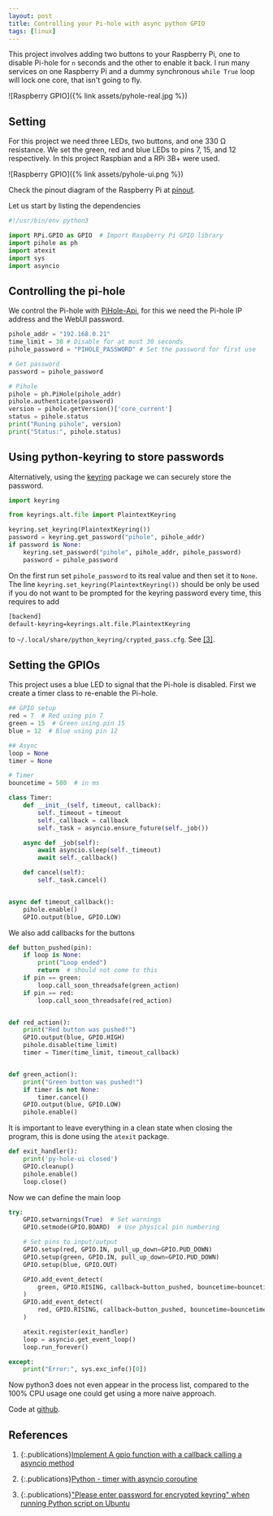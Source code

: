 ```yaml
---
layout: post
title: Controlling your Pi-hole with async python GPIO
tags: [linux]
---
```


This project involves adding two buttons to your Raspberry Pi, one to disable
Pi-hole for `n` seconds and the other to enable it back. I run many services on
one Raspberry Pi and a dummy synchronous `while True` loop will lock one core,
that isn't going to fly.

<!-- more -->

![Raspberry GPIO]({% link assets/pyhole-real.jpg %})

## Setting

For this project we need three LEDs, two buttons, and one
330 Ω resistance. We set the green, red and blue LEDs to pins 7, 15, and 12
respectively. In this project Raspbian and a RPi 3B+ were used.

![Raspberry GPIO]({% link assets/pyhole-ui.png %})

Check the pinout diagram of the Raspberry Pi at [pinout][pinout].

Let us start by listing the dependencies

```python
#!/usr/bin/env python3

import RPi.GPIO as GPIO  # Import Raspberry Pi GPIO library
import pihole as ph
import atexit
import sys
import asyncio
```
## Controlling the pi-hole

We control the Pi-hole with [PiHole-Api][pihole-api], for this we need the Pi-hole
IP address and the WebUI password.

```python
pihole_addr = "192.168.0.21"
time_limit = 30 # Disable for at most 30 seconds
pihole_password = "PIHOLE_PASSWORD" # Set the password for first use

# Get password
password = pihole_password

# Pihole
pihole = ph.PiHole(pihole_addr)
pihole.authenticate(password)
version = pihole.getVersion()['core_current']
status = pihole.status
print("Runing pihole", version)
print("Status:", pihole.status)
```

## Using python-keyring to store passwords

Alternatively, using the [keyring][keyring] package we can securely store the
password.

```python
import keyring

from keyrings.alt.file import PlaintextKeyring

keyring.set_keyring(PlaintextKeyring())
password = keyring.get_password("pihole", pihole_addr)
if password is None:
    keyring.set_password("pihole", pihole_addr, pihole_password)
    password = pihole_password
```

On the first run set `pihole_password` to its real value and then set it to
`None`. The line `keyring.set_keyring(PlaintextKeyring())` should be only be
used if you do not want to be prompted for the keyring password every time, this
requires to add

```sh
[backend]
default-keyring=keyrings.alt.file.PlaintextKeyring
```
to `~/.local/share/python_keyring/crypted_pass.cfg`. See
[[3]][python-keyring-dont-ask].

## Setting the GPIOs

This project uses a blue LED to signal that the Pi-hole is disabled. First we
create a timer class to re-enable the Pi-hole.

```python
## GPIO setup
red = 7  # Red using pin 7
green = 15  # Green using pin 15
blue = 12  # Blue using pin 12

## Async
loop = None
timer = None

# Timer
bouncetime = 500  # in ms

class Timer:
    def __init__(self, timeout, callback):
        self._timeout = timeout
        self._callback = callback
        self._task = asyncio.ensure_future(self._job())

    async def _job(self):
        await asyncio.sleep(self._timeout)
        await self._callback()

    def cancel(self):
        self._task.cancel()


async def timeout_callback():
    pihole.enable()
    GPIO.output(blue, GPIO.LOW)
```

We also add callbacks for the buttons 

```python
def button_pushed(pin):
    if loop is None:
        print("Loop ended")
        return  # should not come to this
    if pin == green:
        loop.call_soon_threadsafe(green_action)
    if pin == red:
        loop.call_soon_threadsafe(red_action)


def red_action():
    print("Red button was pushed!")
    GPIO.output(blue, GPIO.HIGH)
    pihole.disable(time_limit)
    timer = Timer(time_limit, timeout_callback)


def green_action():
    print("Green button was pushed!")
    if timer is not None:
        timer.cancel()
    GPIO.output(blue, GPIO.LOW)
    pihole.enable()
```

It is important to leave everything in a clean state when closing the program,
this is done using the `atexit` package.

```python
def exit_handler():
    print('py-hole-ui closed')
    GPIO.cleanup()
    pihole.enable()
    loop.close()
```

Now we can define the main loop

```python
try:
    GPIO.setwarnings(True)  # Set warnings
    GPIO.setmode(GPIO.BOARD)  # Use physical pin numbering

    # Set pins to input/output
    GPIO.setup(red, GPIO.IN, pull_up_down=GPIO.PUD_DOWN)
    GPIO.setup(green, GPIO.IN, pull_up_down=GPIO.PUD_DOWN)
    GPIO.setup(blue, GPIO.OUT)

    GPIO.add_event_detect(
        green, GPIO.RISING, callback=button_pushed, bouncetime=bouncetime,
    )
    GPIO.add_event_detect(
        red, GPIO.RISING, callback=button_pushed, bouncetime=bouncetime,
    )

    atexit.register(exit_handler)
    loop = asyncio.get_event_loop()
    loop.run_forever()

except:
    print("Error:", sys.exc_info()[0])
```

Now python3 does not even appear in the process list, compared to the 100% CPU usage one could
get using a more naive approach.

Code at [github](https://gist.github.com/A6GibKm/9bb1ead82b20b99e3579bc2eeb71d87e).

## References

1. {:.publications}[Implement A gpio function with a callback calling a asyncio method][questions/54514]

2. {:.publications}[Python - timer with asyncio coroutine][questions/45419723]

3. {:.publications}["Please enter password for encrypted keyring" when running Python script on Ubuntu][python-keyring-dont-ask]

[questions/54514]: https://raspberrypi.stackexchange.com/questions/54514/implement-a-gpio-function-with-a-callback-calling-a-asyncio-method

[questions/45419723]:https://stackoverflow.com/questions/45419723/python-timer-with-asyncio-coroutine

[python-keyring-dont-ask]:https://lnx.azurewebsites.net/please-enter-password-for-encrypted-keyring-when-running-python-script-on-ubuntu/

[pihole-api]:https://pypi.org/project/PiHole-api/
[keyring]:https://pypi.org/project/keyring/
[pinout]:https://pinout.xyz/
